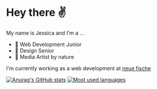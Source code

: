 
# Hey there ✌️

My name is Jessica and I'm a ...
- 👶 Web Development Junior 
- 👵 Design Senior 
- 🌳 Media Artist by nature 

I'm currently working as a web development at [neue fische](https://www.neuefische.de/)

[![Anurag's GitHub stats](https://github-readme-stats.vercel.app/api?username=jessicaloers)](https://github.com/anuraghazra/github-readme-stats)
[![Most used languages](https://github-readme-stats.vercel.app/api/top-langs/?username=jessicaloers&layout=compact)](https://github.com/anuraghazra/github-readme-stats)


<!--
**JessicaLoers/JessicaLoers** is a ✨ _special_ ✨ repository because its `README.md` (this file) appears on your GitHub profile.
Here are some ideas to get you started:
- 🔭 I’m currently working on ...
- 🌱 I’m currently learning ...
- 👯 I’m looking to collaborate on ...
- 🤔 I’m looking for help with ...
- 💬 Ask me about ...
- 📫 How to reach me: ...
- 😄 Pronouns: ...
- ⚡ Fun fact: ...
-->
